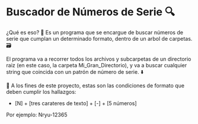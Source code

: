 # Buscador de Números de Serie :mag:

¿Qué es eso? :monocle_face: Es un programa que se encargue de buscar números de serie que cumplan un determinado formato, dentro de un arbol de carpetas.:card_file_box:

El programa va a recorrer todos los archivos y subcarpetas de un directorio raiz (en este caso, la carpeta Mi_Gran_Directorio), y va a buscar cualquier string que coincida con un patrón de número de serie. :arrow_down:

:pushpin:
A los fines de este proyecto, estas son las condiciones de formato que deben cumplir los hallazgos:
- [N] + [tres carateres de texto] + [-] + [5 números]

Por ejemplo: Nryu-12365




